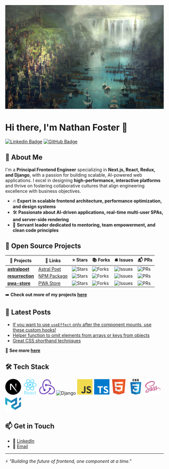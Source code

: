 ![Header Image](https://raw.githubusercontent.com/nathanhfoster/nathanhfoster/main/background.jpg)

# Hi there, I'm Nathan Foster 👋

[![Linkedin Badge](https://img.shields.io/badge/-Nathan_Foster-blue?style=flat-square&logo=Linkedin&logoColor=white&link=https://www.linkedin.com/in/nathanhfoster/)](https://www.linkedin.com/in/nathanhfoster/)
[![GitHub Badge](https://img.shields.io/github/followers/nathanhfoster?label=Follow&style=flat-square)](https://github.com/nathanhfoster)

## 🚀 About Me
I'm a **Principal Frontend Engineer** specializing in **Next.js, React, Redux, and Django**, with a passion for building scalable, AI-powered web applications. I excel in designing **high-performance, interactive platforms** and thrive on fostering collaborative cultures that align engineering excellence with business objectives.

- 🔥 **Expert in scalable frontend architecture, performance optimization, and design systems**
- 🛠️ **Passionate about AI-driven applications, real-time multi-user SPAs, and server-side rendering**
- 🎯 **Servant leader dedicated to mentoring, team empowerment, and clean code principles**

## 🌟 Open Source Projects

| 🎁 Projects | 🔗 Links | ⭐ Stars | 📚 Forks | 🛎 Issues | 📬 PRs |
|------------|---------|---------|---------|---------|---------|
| [**astralpoet**](https://github.com/nathanhfoster/astralpoet) | [Astral Poet](https://www.astralpoet.com) | ![Stars](https://img.shields.io/github/stars/nathanhfoster/astralpoet?style=flat-square) | ![Forks](https://img.shields.io/github/forks/nathanhfoster/astralpoet?style=flat-square) | ![Issues](https://img.shields.io/github/issues/nathanhfoster/astralpoet?style=flat-square) | ![PRs](https://img.shields.io/github/issues-pr/nathanhfoster/astralpoet?style=flat-square) |
| [**resurrection**](https://github.com/nathanhfoster/resurrection) | [NPM Package](https://www.npmjs.com/package/resurrection) | ![Stars](https://img.shields.io/github/stars/nathanhfoster/resurrection?style=flat-square) | ![Forks](https://img.shields.io/github/forks/nathanhfoster/resurrection?style=flat-square) | ![Issues](https://img.shields.io/github/issues/nathanhfoster/resurrection?style=flat-square) | ![PRs](https://img.shields.io/github/issues-pr/nathanhfoster/resurrection?style=flat-square) |
| [**pwa-store**](https://github.com/nathanhfoster/pwa-store) | [PWA Store](https://progressive-web-app-store.herokuapp.com) | ![Stars](https://img.shields.io/github/stars/nathanhfoster/pwa-store?style=flat-square) | ![Forks](https://img.shields.io/github/forks/nathanhfoster/pwa-store?style=flat-square) | ![Issues](https://img.shields.io/github/issues/nathanhfoster/pwa-store?style=flat-square) | ![PRs](https://img.shields.io/github/issues-pr/nathanhfoster/pwa-store?style=flat-square) |

➡️ **Check out more of my projects [here](https://github.com/nathanhfoster?tab=repositories)**

## 📝 Latest Posts

- [If you want to use `useEffect` only after the component mounts, use these custom hooks!](https://www.linkedin.com/feed/update/urn:li:activity:6850304989932478464/)
- [Helper function to omit elements from arrays or keys from objects](https://www.linkedin.com/posts/nathanhfoster_javascript-javascriptdeveloper-activity-6824177705181937664-NNPe)
- [Great CSS shorthand techniques](https://www.linkedin.com/posts/nathanhfoster_css-activity-6809324570240278528-qAHY)

📌 **See more [here](https://www.linkedin.com/in/nathanhfoster/detail/recent-activity/shares/)**

## 🛠 Tech Stack

<p align="left">
  <img src="https://github.com/devicons/devicon/blob/master/icons/nextjs/nextjs-original.svg" alt="Next.js" width="50" height="50" />
  <img src="https://raw.githubusercontent.com/devicons/devicon/master/icons/react/react-original-wordmark.svg" alt="React" width="50" height="50" />
  <img src="https://github.com/devicons/devicon/blob/master/icons/redux/redux-original.svg" alt="Redux" width="50" height="50" />
  <img src="https://static.djangoproject.com/img/logos/django-logo-negative.svg" alt="Django" height="50" width="auto" />
  <img src="https://raw.githubusercontent.com/devicons/devicon/master/icons/javascript/javascript-original.svg" alt="JavaScript" width="50" height="50" />
  <img src="https://raw.githubusercontent.com/devicons/devicon/master/icons/typescript/typescript-original.svg" alt="TypeScript" width="50" height="50" />
  <img src="https://raw.githubusercontent.com/devicons/devicon/master/icons/html5/html5-original.svg" alt="HTML5" width="50" height="50" />
  <img src="https://raw.githubusercontent.com/devicons/devicon/master/icons/css3/css3-original-wordmark.svg" alt="CSS3" width="50" height="50" />
  <img src="https://github.com/devicons/devicon/blob/master/icons/sass/sass-original.svg" alt="Sass" width="50" height="50" />
  <img src="https://github.com/devicons/devicon/blob/master/icons/materialui/materialui-original.svg" alt="Material UI" width="50" height="50" />
</p>

## 📫 Get in Touch
- 💼 [LinkedIn](https://www.linkedin.com/in/nathanhfoster/)
- 📧 [Email](mailto:nathan@foster.dev)

---

⚡ *"Building the future of frontend, one component at a time."*